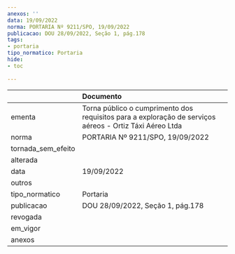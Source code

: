 ```yaml
---
anexos: ''
data: 19/09/2022
norma: PORTARIA Nº 9211/SPO, 19/09/2022
publicacao: DOU 28/09/2022, Seção 1, pág.178
tags:
- portaria
tipo_normatico: Portaria
hide: 
- toc 
 
---
```


|                    | Documento                                                                                               |
|:-------------------|:--------------------------------------------------------------------------------------------------------|
| ementa             | Torna público o cumprimento dos requisitos para a exploração de serviços aéreos - Ortiz Táxi Aéreo Ltda |
| norma              | PORTARIA Nº 9211/SPO, 19/09/2022                                                                        |
| tornada_sem_efeito |                                                                                                         |
| alterada           |                                                                                                         |
| data               | 19/09/2022                                                                                              |
| outros             |                                                                                                         |
| tipo_normatico     | Portaria                                                                                                |
| publicacao         | DOU 28/09/2022, Seção 1, pág.178                                                                        |
| revogada           |                                                                                                         |
| em_vigor           |                                                                                                         |
| anexos             |                                                                                                         |